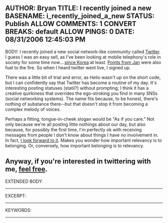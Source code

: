 AUTHOR: Bryan
TITLE: I recently joined a new
BASENAME: i_recently_joined_a_new
STATUS: Publish
ALLOW COMMENTS: 1
CONVERT BREAKS: __default__
ALLOW PINGS: 0
DATE: 08/31/2006 12:45:03 PM
-----
BODY:
I recently joined a new social network-like community called <a href="http://www.twitter.com">Twitter</a>. I guess I was an easy sell, as I've been looking at moblie telephony's role in society for some time now....<a href="http://www.leftsider.com/leftsider/archives/2005/12/clueless_and_co.htm">since Korea</a> at least. <a href="http://www.janchipchase.com/blog/archives/2006/08/straps_as_indic.html">Points from Jan</a> were also fuel to the fire. So when I heard twitter went live, I signed up.

There was a little bit of trial and error, as Helio wasn't up on the short code, but I can confidently say that Twitter has become a routine of my day. It's interesting posting statuses (statii?) without prompting; I think it has a creative quirkiness that overrides the ego-stroking  you find in many SNSs (social networking systems). The name fits because, to be honest, there's nothing of substance there--but that doesn't stop it from becoming a complex melody of voices.

Perhaps a fitting, tongue-in-cheek slogan would be "As if you care." Not only because we're all posting little nothings about our day, but also because, for possibly the first time, I'm perfectly ok with receiving messages from people I don't know about things I have no involvement in. In fact, <a href="http://www.twitter.com/public_timeline">I look forward to it</a>. Makes  you wonder how important relevancy is to belonging. Or, conversely, how important belonging is to relevancy.

Anyway, if you're interested in twittering with me, <a href="http://www.twitter.com/leftsider">feel free</a>.
-----
EXTENDED BODY:

-----
EXCERPT:

-----
KEYWORDS:

-----


